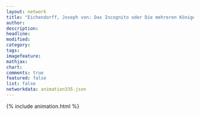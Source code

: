 ```yaml
---
layout: network
title: "Eichendorff, Joseph von: Das Incognito oder Die mehreren Könige oder Alt und Neu (1843)"
author:
description:
headline:
modified:
category:
tags:
imagefeature: 
mathjax: 
chart: 
comments: true
featured: false
list: false
networkdata: animation335.json
---
```

{% include animation.html %}
